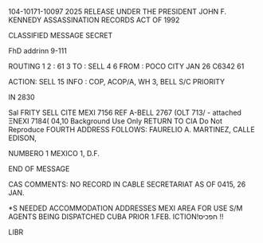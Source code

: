 104-10171-10097 2025 RELEASE UNDER THE PRESIDENT JOHN F. KENNEDY ASSASSINATION RECORDS ACT OF 1992

CLASSIFIED MESSAGE
SECRET

FhD addrinn
9-111

ROUTING
1
2
:
61 3
TO : SELL 4
6
FROM : POCO CITY JAN 26 C6342 61

ACTION: SELL 15
INFO : COP, ACOP/A, WH 3, BELL S/C PRIORITY

IN 2830

Sal
FRITY SELL CITE MEXI 7156
REF A-BELL 2767 (OLT 713/ - attached
ΞΝΕΧΙ 7184( 04,10
Background Use Only
RETURN TO CIA
Do Not Reproduce
FOURTH ADDRESS FOLLOWS: FAURELIO A. MARTINEZ, CALLE EDISON,

NUMBERO 1 MEXICO 1, D.F.

END OF MESSAGE

CAS COMMENTS: NO RECORD IN CABLE SECRETARIAT AS OF 0415, 26 JAN.

*S NEEDED ACCOMMODATION ADDRESSES MEXI AREA FOR USE S/M AGENTS BEING
DISPATCHED CUBA PRIOR 1.FEB.
ICTION!חפכיס
!!

LIBR
